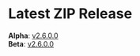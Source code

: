 # Latest ZIP Release
**Alpha**: [v2.6.0.0](https://github.com/phw198/OutlookGoogleCalendarSync/releases/latest)  
**Beta**: [v2.6.0.0](https://github.com/phw198/OutlookGoogleCalendarSync/releases/tag/v2.6.0-beta)
